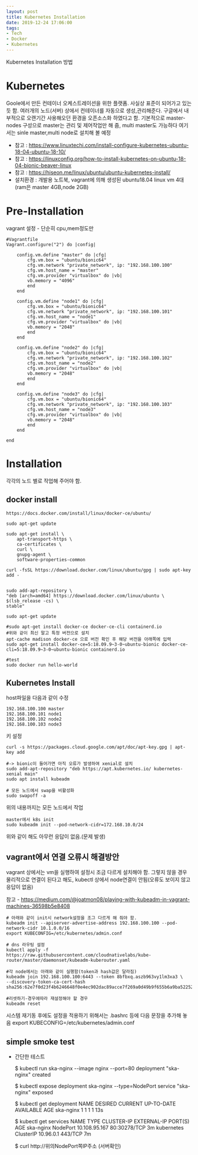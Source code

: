 ```yaml
---
layout: post
title: Kubernetes Installation
date: 2019-12-24 17:06:00
tags:
- Tech
- Docker
- Kubernetes
---
```


Kubernetes Installation 방법

# Kubernetes

Goole에서 만든 컨테이너 오케스트레이션을 위한 플랫폼. 사실상 표준이 되어가고 있는 듯 함. 여러개의 노드(서버) 상에서 컨테이너를 자동으로 생성,관리해준다. 구글에서 내부적으로 오랜기간 사용해오던 환경을 오픈소스화 하였다고 함.
기본적으로 master-nodes 구성으로 master는 관리 및 제어작업만 해 줌, multi master도 가능하다 여기서는 sinle master,multi node로 설치해 볼 예정

- 참고 : https://www.linuxtechi.com/install-configure-kubernetes-ubuntu-18-04-ubuntu-18-10/
- 참고 : https://linuxconfig.org/how-to-install-kubernetes-on-ubuntu-18-04-bionic-beaver-linux
- 참고 : https://hiseon.me/linux/ubuntu/ubuntu-kubernetes-install/
- 설치환경 : 개발용 노트북, vagrant에 의해 생성된 ubuntu18.04 linux vm 4대(ram은 master 4GB,node 2GB)

# Pre-Installation

vagrant 설정 - 단순히 cpu,mem정도만

    #Vagrantfile
    Vagrant.configure("2") do |config|

        config.vm.define "master" do |cfg|
            cfg.vm.box = "ubuntu/bionic64"
            cfg.vm.network "private_network", ip: "192.168.100.100"
            cfg.vm.host_name = "master"
            cfg.vm.provider "virtualbox" do |vb|
            vb.memory = "4096"
            end
        end

        config.vm.define "node1" do |cfg|
            cfg.vm.box = "ubuntu/bionic64"
            cfg.vm.network "private_network", ip: "192.168.100.101"
            cfg.vm.host_name = "node1"
            cfg.vm.provider "virtualbox" do |vb|
            vb.memory = "2048"
            end
        end

        config.vm.define "node2" do |cfg|
            cfg.vm.box = "ubuntu/bionic64"
            cfg.vm.network "private_network", ip: "192.168.100.102"
            cfg.vm.host_name = "node2"
            cfg.vm.provider "virtualbox" do |vb|
            vb.memory = "2048"
            end
        end

        config.vm.define "node3" do |cfg|
            cfg.vm.box = "ubuntu/bionic64"
            cfg.vm.network "private_network", ip: "192.168.100.103"
            cfg.vm.host_name = "node3"
            cfg.vm.provider "virtualbox" do |vb|
            vb.memory = "2048"
            end
        end

    end



# Installation

각각의 노드 별로 작업해 주어야 함.

## docker install

    https://docs.docker.com/install/linux/docker-ce/ubuntu/

    sudo apt-get update

    sudo apt-get install \
        apt-transport-https \
        ca-certificates \
        curl \
        gnupg-agent \
        software-properties-common

    curl -fsSL https://download.docker.com/linux/ubuntu/gpg | sudo apt-key add -


    sudo add-apt-repository \
    "deb [arch=amd64] https://download.docker.com/linux/ubuntu \
    $(lsb_release -cs) \
    stable"

    sudo apt-get update

    #sudo apt-get install docker-ce docker-ce-cli containerd.io
    #위와 같이 최신 말고 특정 버전으로 설치
    apt-cache madison docker-ce 으로 버전 확인 후 해당 버전을 아래쪽에 입력
    sudo apt-get install docker-ce=5:18.09.9~3-0~ubuntu-bionic docker-ce-cli=5:18.09.9~3-0~ubuntu-bionic containerd.io

    #test
    sudo docker run hello-world


## Kubernetes Install

host파일을 다음과 같이 수정

    192.168.100.100 master
    192.168.100.101 node1
    192.168.100.102 node2
    192.168.100.103 node3

키 설정

    curl -s https://packages.cloud.google.com/apt/doc/apt-key.gpg | apt-key add

    #-> bionic이 들어가면 아직 오류가 발생하여 xenial로 설치
    sudo add-apt-repository "deb https://apt.kubernetes.io/ kubernetes-xenial main"
    sudo apt install kubeadm 

    # 모든 노드에서 swap을 비활성화
    sudo swapoff -a

위의 내용까지는 모든 노드에서 작업

    master에서 k8s init
    sudo kubeadm init --pod-network-cidr=172.168.10.0/24

위와 같이 해도 아무런 응답이 없음.(문제 발생)


## vagrant에서 연결 오류시 해결방안

vagrant 상에서는 vm을 실행하여 설정시 조금 다르게 설치해야 함. 그렇지 않을 경우 물리적으로 연결이 된다고 해도, kubectl 상에서 node연결이 안됨(오류도 보이지 않고 응답이 없음)

참고 - https://medium.com/@joatmon08/playing-with-kubeadm-in-vagrant-machines-36598b5e8408

    # 아래와 같이 init시 network설정을 조그 다르게 해 줘야 함.
    kubeadm init --apiserver-advertise-address 192.168.100.100 --pod-network-cidr 10.1.0.0/16
    export KUBECONFIG=/etc/kubernetes/admin.conf

    # dns 라우팅 설정
    kubectl apply -f https://raw.githubusercontent.com/cloudnativelabs/kube-router/master/daemonset/kubeadm-kuberouter.yaml

    #각 node에서는 아래와 같이 실행함(token과 hash값은 달라짐)
    kubeadm join 192.168.100.100:6443 --token 8bfbxq.aszb963vy1lm3xa3 \
    --discovery-token-ca-cert-hash sha256:62e7f0d23f4b6246648f0e4ec902dac89acce7f269a0d49b9f655b6a9ba52252

    #리셋하기-경우에따라 재설정해야 할 경우
    kubeadm reset

시스템 재기동 후에도 설정을 적용하기 위해서는 .bashrc 등에 다음 문장을 추가해 놓음
export KUBECONFIG=/etc/kubernetes/admin.conf

## simple smoke test 

- 간단한 테스트

    $ kubectl run ska-nginx --image nginx --port=80
    deployment "ska-nginx" created

    $ kubectl expose deployment ska-nginx --type=NodePort
    service "ska-nginx" exposed

    $ kubectl get deployment
    NAME              DESIRED   CURRENT   UP-TO-DATE   AVAILABLE   AGE
    ska-nginx   1         1         1            1           13s

    $ kubectl get services
    NAME              TYPE        CLUSTER-IP      EXTERNAL-IP   PORT(S)        AGE
    ska-nginx   NodePort    10.108.95.167   <none>        80:30278/TCP   3m
    kubernetes        ClusterIP   10.96.0.1       <none>        443/TCP        7m

    $ curl http://위의NodePort쪽IP주소     (서버확인)
